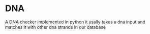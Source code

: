 # DNA
A DNA checker implemented in python 
it usally takes a dna input and matches it with other dna strands in our database 
